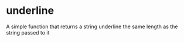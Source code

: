 # underline
A simple function that returns a string underline the same length as the string passed to it
